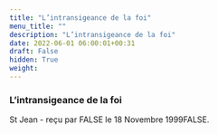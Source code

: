 ```yaml
---
title: "L’intransigeance de la foi"
menu_title: ""
description: "L’intransigeance de la foi"
date: 2022-06-01 06:00:01+00:31
draft: False
hidden: True
weight:
---
```

### L’intransigeance de la foi

St Jean - reçu par FALSE le 18 Novembre 1999FALSE.



